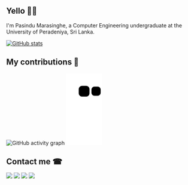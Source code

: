 ## Yello 🙋‍♂️

I'm Pasindu Marasinghe, a Computer Engineering undergraduate at the University of Peradeniya, Sri Lanka.

[![GitHub stats](https://github-readme-stats.vercel.app/api?username=pasindumarasinghe&show_icons=true&theme=radical&count_private=true)](https://github.com/anuraghazra/github-readme-stats)
<!-- [![Top Langs](https://github-readme-stats.vercel.app/api/top-langs/?username=pasindumarasinghe&show_icons=true&theme=radical&layout=compact)](https://github.com/anuraghazra/github-readme-stats) -->


## My contributions 🎈
![GitHub activity graph](https://activity-graph.herokuapp.com/graph?username=pasindumarasinghe&hide_border=true&theme=redical)
![github contribution grid snake animation](https://raw.githubusercontent.com/pasindumarasinghe/pasindumarasinghe/output/github-contribution-grid-snake.svg)

## Contact me ☎

[<img src="https://img.icons8.com/color/48/000000/gmail-new.png"/>](mailto:e17207@eng.pdn.ac.lk)
[<img src="https://img.icons8.com/fluency/48/000000/linkedin.png"/>](linkedin.com/in/pasindu-marasinghe)
[<img src="https://img.icons8.com/color/48/000000/telegram-app--v1.png"/>](https://t.me/pasindugm)
[<img src="https://img.icons8.com/fluency/48/000000/domain.png"/>](https://www.youtube.com/watch?v=dQw4w9WgXcQ&ab_channel=RickAstley)